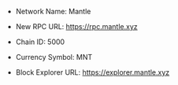 - Network Name: Mantle

- New RPC URL: https://rpc.mantle.xyz

- Chain ID: 5000

- Currency Symbol: MNT

- Block Explorer URL: https://explorer.mantle.xyz
